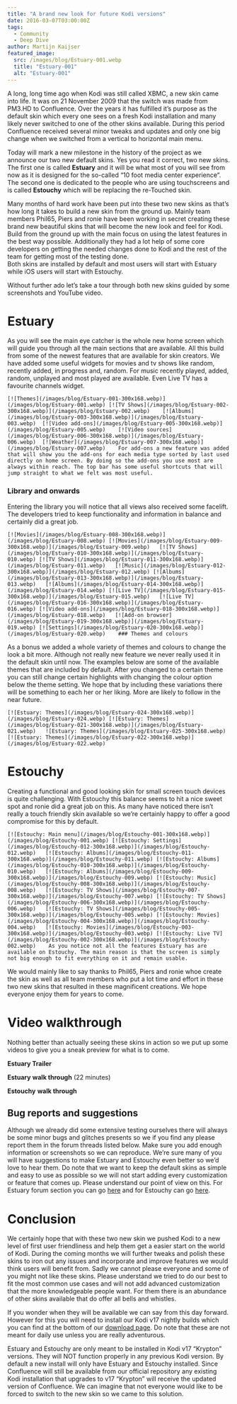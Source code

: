 ```yaml
---
title: "A brand new look for future Kodi versions"
date: 2016-03-07T03:00:00Z
tags:
  - Community
  - Deep Dive
author: Martijn Kaijser
featured_image:
  src: /images/blog/Estuary-001.webp
  title: "Estuary-001"
  alt: "Estuary-001"
---
```


A long, long time ago when Kodi was still called XBMC, a new skin came into life. It was on 21 November 2009 that the switch was made from PM3.HD to Confluence. Over the years it has fulfilled it’s purpose as the default skin which every one sees on a fresh Kodi installation and many likely never switched to one of the other skins available. During this period Confluence received several minor tweaks and updates and only one big change when we switched from a vertical to horizontal main menu.

Today will mark a new milestone in the history of the project as we announce our two new default skins. Yes you read it correct, two new skins. The first one is called **Estuary** and it will be what most of you will see from now as it is designed for the so-called “10 foot media center experience”. The second one is dedicated to the people who are using touchscreens and is called **Estouchy** which will be replacing the re-Touched skin.

Many months of hard work have been put into these two new skins as that’s how long it takes to build a new skin from the ground up. Mainly team members Phil65, Piers and ronie have been working in secret creating these brand new beautiful skins that will become the new look and feel for Kodi. Build from the ground up with the main focus on using the latest features in the best way possible. Additionally they had a lot help of some core developers on getting the needed changes done to Kodi and the rest of the team for getting most of the testing done.  
 Both skins are installed by default and most users will start with Estuary while iOS users will start with Estouchy.

Without further ado let’s take a tour through both new skins guided by some screenshots and YouTube video.

# Estuary

As you will see the main eye catcher is the whole new home screen which will guide you through all the main sections that are available. All this build from some of the newest features that are available for skin creators. We have added some useful widgets for movies and tv shows like random, recently added, in progress and, random. For music recently played, added, random, unplayed and most played are available. Even Live TV has a favourite channels widget.

    [![Themes](/images/blog/Estuary-001-300x168.webp)](/images/blog/Estuary-001.webp) [![TV Shows](/images/blog/Estuary-002-300x168.webp)](/images/blog/Estuary-002.webp)    [![Albums](/images/blog/Estuary-003-300x168.webp)](/images/blog/Estuary-003.webp)  [![Video add-ons](/images/blog/Estuary-005-300x168.webp)](/images/blog/Estuary-005.webp)    [![Video sources](/images/blog/Estuary-006-300x168.webp)](/images/blog/Estuary-006.webp)  [![Weather](/images/blog/Estuary-007-300x168.webp)](/images/blog/Estuary-007.webp)    For add-ons a new feature was added that will show you the add-ons for each media type sorted by last used directly on home screen. By doing so the add-ons you use most are always within reach. The top bar has some useful shortcuts that will jump straight to what we felt was most useful.

### Library and onwards

Entering the library you will notice that all views also received some facelift. The developers tried to keep functionality and information in balance and certainly did a great job.

    [![Movies](/images/blog/Estuary-008-300x168.webp)](/images/blog/Estuary-008.webp) [![Movies](/images/blog/Estuary-009-300x168.webp)](/images/blog/Estuary-009.webp)   [![TV Shows](/images/blog/Estuary-010-300x168.webp)](/images/blog/Estuary-010.webp) [![TV Shows](/images/blog/Estuary-011-300x168.webp)](/images/blog/Estuary-011.webp)   [![Music](/images/blog/Estuary-012-300x168.webp)](/images/blog/Estuary-012.webp) [![Albums](/images/blog/Estuary-013-300x168.webp)](/images/blog/Estuary-013.webp)   [![Albums](/images/blog/Estuary-014-300x168.webp)](/images/blog/Estuary-014.webp) [![Live TV](/images/blog/Estuary-015-300x168.webp)](/images/blog/Estuary-015.webp)   [![Live TV](/images/blog/Estuary-016-300x168.webp)](/images/blog/Estuary-016.webp) [![Video add-ons](/images/blog/Estuary-018-300x168.webp)](/images/blog/Estuary-018.webp)   [![Add-on browser](/images/blog/Estuary-019-300x168.webp)](/images/blog/Estuary-019.webp) [![Settings](/images/blog/Estuary-020-300x168.webp)](/images/blog/Estuary-020.webp)    ### Themes and colours

As a bonus we added a whole variety of themes and colours to change the look a bit more. Although not really new feature we never really used it in the default skin until now. The examples below are some of the available themes that are included by default. After you changed to a certain theme you can still change certain highlights with changing the colour option below the theme setting. We hope that by including these variations there will be something to each her or her liking. More are likely to follow in the near future.

    [![Estuary: Themes](/images/blog/Estuary-024-300x168.webp)](/images/blog/Estuary-024.webp) [![Estuary: Themes](/images/blog/Estuary-021-300x168.webp)](/images/blog/Estuary-021.webp)   ![Estuary: Themes](/images/blog/Estuary-025-300x168.webp) [![Estuary: Themes](/images/blog/Estuary-022-300x168.webp)](/images/blog/Estuary-022.webp)

# Estouchy

Creating a functional and good looking skin for small screen touch devices is quite challenging. With Estouchy this balance seems to hit a nice sweet spot and ronie did a great job on this. As many have noticed there isn’t really a touch friendly skin available so we’re certainly happy to offer a good compromise for this by default.

    [![Estouchy: Main menu](/images/blog/Estouchy-001-300x168.webp)](/images/blog/Estouchy-001.webp) [![Estouchy: Settings](/images/blog/Estouchy-012-300x168.webp)](/images/blog/Estouchy-012.webp)   [![Estouchy: Albums](/images/blog/Estouchy-011-300x168.webp)](/images/blog/Estouchy-011.webp) [![Estouchy: Albums](/images/blog/Estouchy-010-300x168.webp)](/images/blog/Estouchy-010.webp)   [![Estouchy: Albums](/images/blog/Estouchy-009-300x168.webp)](/images/blog/Estouchy-009.webp) [![Estouchy: Music](/images/blog/Estouchy-008-300x168.webp)](/images/blog/Estouchy-008.webp)   [![Estouchy: TV Shows](/images/blog/Estouchy-007-300x168.webp)](/images/blog/Estouchy-007.webp) [![Estouchy: TV Shows](/images/blog/Estouchy-006-300x168.webp)](/images/blog/Estouchy-006.webp)   [![Estouchy: TV Shows](/images/blog/Estouchy-005-300x168.webp)](/images/blog/Estouchy-005.webp) [![Estouchy: Movies](/images/blog/Estouchy-004-300x168.webp)](/images/blog/Estouchy-004.webp)   [![Estouchy: Movies](/images/blog/Estouchy-003-300x168.webp)](/images/blog/Estouchy-003.webp) [![Estouchy: Live TV](/images/blog/Estouchy-002-300x168.webp)](/images/blog/Estouchy-002.webp)    As you notice not all the features Estuary has are available on Estouchy. The main reason is that the screen is simply not big enough to fit everything on it and remain usable.

We would mainly like to say thanks to Phil65, Piers and ronie whoe create the skin as well as all team members who put a lot time and effort in these two new skins that resulted in these magnificent creations. We hope everyone enjoy them for years to come.

# Video walkthrough

Nothing better than actually seeing these skins in action so we put up some videos to give you a sneak preview for what is to come.

**Estuary Trailer**

**Estuary** **walk through** (22 minutes)

**Estouchy** **walk through**

## Bug reports and suggestions

Although we already did some extensive testing ourselves there will always be some minor bugs and glitches presents so we if you find any please report them in the forum threads listed below. Make sure you add enough information or screenshots so we can reproduce. We’re sure many of you will have suggestions to make Estuary and Estouchy even better so we’d love to hear them. Do note that we want to keep the default skins as simple and easy to use as possible so we will not start adding every customization or feature that comes up. Please understand our point of view on this. For Estuary forum section you can go [here](https://forum.kodi.tv/forumdisplay.php?fid=260) and for Estouchy can go [here](https://forum.kodi.tv/forumdisplay.php?fid=261).

# Conclusion

We certainly hope that with these two new skin we pushed Kodi to a new level of first user friendliness and help them get a easier start on the world of Kodi. During the coming months we will further tweaks and polish these skins to iron out any issues and incorporate and improve features we would think users will benefit from. Sadly we cannot please everyone and some of you might not like these skins. Please understand we tried to do our best to fit the most common use cases and will not add advanced customization that the more knowledgeable people want. For them there is an abundance of other skins available that do offer all bells and whistles.

If you wonder when they will be available we can say from this day forward. However for this you will need to install our Kodi v17 nightly builds which you can find at the bottom of our [download page](/download). Do note that these are not meant for daily use unless you are really adventurous.

Estuary and Estouchy are only meant to be installed in Kodi v17 “Krypton” versions. They will NOT function properly in any previous Kodi version. By default a new install will only have Estuary and Estouchy installed. Since Confluence will still be available from our official repository any existing Kodi installation that upgrades to v17 “Krypton” will receive the updated version of Confluence. We can imagine that not everyone would like to be forced to switch to the new skin so we came to this solution.
